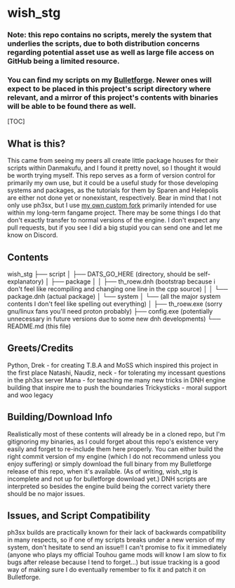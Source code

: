 # wish_stg

### Note: this repo contains no scripts, merely the system that underlies the scripts, due to both distribution concerns regarding potential asset use as well as large file access on GitHub being a limited resource.
### You can find my scripts on my [Bulletforge](https://www.bulletforge.org/u/wishmakers).  Newer ones will expect to be placed in this project's script directory where relevant, and a mirror of this project's contents with binaries will be able to be found there as well.

[TOC]

## What is this?

This came from seeing my peers all create little package houses for their scripts within Danmakufu, and I found it pretty novel, so I thought it would be worth trying myself.
This repo serves as a form of version control for primarily my own use, but it could be a useful study for those developing systems and packages, as the tutorials for them by Sparen and Helepolis are either not done yet or nonexistant, respectively.
Bear in mind that I not only use ph3sx, but I use [my own custom fork](https://github.com/WishMakers0/Touhou-Danmakufu-ph3sx-RoEW) primarily intended for use within my long-term fangame project.  There may be some things I do that don't exactly transfer to normal versions of the engine.
I don't expect any pull requests, but if you see I did a big stupid you can send one and let me know on Discord.

## Contents

wish_stg
├── script
│	├── DATS_GO_HERE (directory, should be self-explanatory)
│   ├── package
│   │   ├── th_roew.dnh (bootstrap because i don't feel like recompiling and changing one line in the cpp source)
│   │   └── package.dnh (actual package)
│   └── system
│        └── (all the major system contents I don't feel like spelling out everything)
│
├── th_roew.exe (sorry gnu/linux fans you'll need proton probably)
├── config.exe (potentially unnecessary in future versions due to some new dnh developments)
└── README.md (this file)

## Greets/Credits

Python, Drek - for creating T.B.A and MoSS which inspired this project in the first place
Natashi, Naudiz, neck - for tolerating my incessant questions in the ph3sx server
Mana - for teaching me many new tricks in DNH engine building that inspire me to push the boundaries
Trickysticks - moral support and woo legacy

## Building/Download Info

Realistically most of these contents will already be in a cloned repo, but I'm gitignoring my binaries, as I could forget about this repo's existence very easily and forget to re-include them here properly.
You can either build the right commit version of my engine (which I do not recommend unless you enjoy suffering) or simply download the full binary from my Bulletforge release of this repo, when it's available. (As of writing, wish_stg is incomplete and not up for bulletforge download yet.)
DNH scripts are interpreted so besides the engine build being the correct variety there should be no major issues.

## Issues, and Script Compatibility

ph3sx builds are practically known for their lack of backwards compatibility in many respects, so if one of my scripts breaks under a new version of my system, don't hesitate to send an issue!!  I can't promise to fix it immediately (anyone who plays my official Touhou game mods will know I am slow to fix bugs after release because I tend to forget...) but issue tracking is a good way of making sure I do eventually remember to fix it and patch it on Bulletforge.
